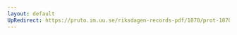 ```yaml
---
layout: default
UpRedirect: https://pruto.im.uu.se/riksdagen-records-pdf/1870/prot-1870--fk--118.pdf
---
```

